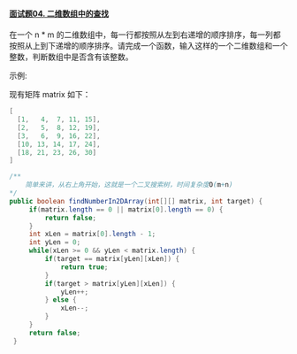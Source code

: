 #### [面试题04. 二维数组中的查找](https://leetcode-cn.com/problems/er-wei-shu-zu-zhong-de-cha-zhao-lcof/)

在一个 n * m 的二维数组中，每一行都按照从左到右递增的顺序排序，每一列都按照从上到下递增的顺序排序。请完成一个函数，输入这样的一个二维数组和一个整数，判断数组中是否含有该整数。

 

示例:

现有矩阵 matrix 如下：

```java
[
  [1,   4,  7, 11, 15],
  [2,   5,  8, 12, 19],
  [3,   6,  9, 16, 22],
  [10, 13, 14, 17, 24],
  [18, 21, 23, 26, 30]
]
```



```java
/**
	简单来讲，从右上角开始，这就是一个二叉搜索树，时间复杂度O(m+n)
*/
public boolean findNumberIn2DArray(int[][] matrix, int target) {
     if(matrix.length == 0 || matrix[0].length == 0) {
         return false;
     }
     int xLen = matrix[0].length - 1;
     int yLen = 0;
     while(xLen >= 0 && yLen < matrix.length) {
         if(target == matrix[yLen][xLen]) {
             return true;
         }
         if(target > matrix[yLen][xLen]) {
             yLen++;
         } else {
             xLen--;
         }
     }
     return false;
 }
```


